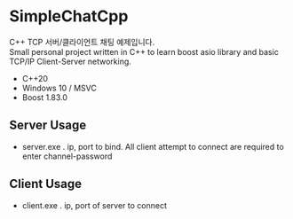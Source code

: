 # SimpleChatCpp
C++ TCP 서버/클라이언트 채팅 예제입니다.\
Small personal project written in C++ to learn boost asio library and basic TCP/IP Client-Server networking.

* C++20
* Windows 10 / MSVC
* Boost 1.83.0

## Server Usage
* server.exe <ip> <port> <channel-password>. ip, port to bind. All client attempt to connect are required to enter channel-password

## Client Usage
* client.exe <ip> <port>. ip, port of server to connect

